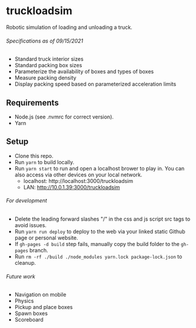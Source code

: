 # truckloadsim
Robotic simulation of loading and unloading a truck.

###### Specifications as of 09/15/2021
 * Standard truck interior sizes
 * Standard packing box sizes
 * Parameterize the availability of boxes and types of boxes
 * Measure packing density
 * Display packing speed based on parameterized acceleration limits

## Requirements
 * Node.js (see .nvmrc for correct version).
 * Yarn

## Setup
 * Clone this repo.
 * Run `yarn` to build locally.
 * Run `yarn start` to run and open a localhost brower to play in. You can also access via other devices on your local network.
   * localhost: http://localhost:3000/truckloadsim
   * LAN: http://10.0.1.39:3000/truckloadsim

###### For development
 * Delete the leading forward slashes "/" in the css and js script src tags to avoid issues.
 * Run `yarn run deploy` to deploy to the web via your linked static Github page or personal website.
 * If `gh-pages -d build` step fails, manually copy the build folder to the `gh-pages` branch.
 * Run `rm -rf ./build ./node_modules yarn.lock package-lock.json` to cleanup.
 
 ###### Future work
  * Navigation on mobile
  * Physics
  * Pickup and place boxes
  * Spawn boxes
  * Scoreboard
